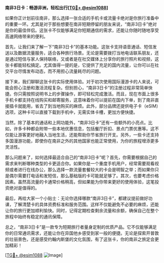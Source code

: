 **南非3日卡：畅游非洲，轻松出行[[TG💪+ @esim1088](https://t.me/s/esim1088)]**

如果你正计划前往南非，那么选择一张合适的手机卡或流量卡绝对是你旅行准备中的重要一环。尤其是对于那些想要在南非短期停留的朋友来说，“南非3日卡”绝对是你的最佳伴侣。这张卡不仅能够满足你短期通信的需求，还能让你随时随地享受高速网络带来的便利。

首先，让我们来了解一下“南非3日卡”的基本功能。这张卡支持语音通话、短信发送以及数据流量服务，适合各种旅行场景。无论是需要拨打当地电话联系朋友，还是通过短信与家人保持联络，又或者是在社交媒体上分享你的旅行照片和视频，这张卡都能轻松搞定。尤其值得一提的是，它提供了充足的国内流量，让你可以在社交平台尽情发布动态，而不用担心流量耗尽的问题。

接下来，我们聊聊这张卡的实际使用体验。对于初次使用国际漫游卡的人来说，可能会担心注册和激活流程复杂。但别担心，“南非3日卡”的注册过程非常简单快捷。你只需按照说明书上的步骤操作，即可轻松完成激活。而且，现在市面上很多手机卡都支持在线购买和邮寄服务，这意味着你可以提前在国内下单，到了南非直接插卡就能用，省去了到当地购买的麻烦。此外，部分品牌还提供电子卡（eSIM）选项，这种卡可以直接下载到手机中，无需实体卡槽，更加方便快捷。

当然，除了基本的通话和上网功能外，“南非3日卡”还有一些额外的小亮点。比如，许多卡种都会附带一些本地优惠信息，包括餐厅折扣、景点门票优惠等。这不仅能让游客更好地融入当地生活，还能帮助你节省旅行开支。另外，一些卡还支持多国漫游功能，即使你在南非之外的其他国家也能正常使用，为你的旅程增添更多灵活性。

那么问题来了，如何选择最适合自己的“南非3日卡”呢？首先，你需要根据自己的需求来判断哪种类型的卡更适合你。如果你是一个重度手机用户，经常需要观看视频或者进行在线办公，那么选择一款流量套餐较大的卡会是明智之举；而如果你只是偶尔需要打电话和发短信，那么基础版的卡可能就足够了。其次，也要考虑价格因素。虽然高流量的卡通常价格稍高，但如果能为你带来更好的使用体验，这笔投资绝对是值得的。

最后，再给大家一个小贴士：无论你选择哪款“南非3日卡”，都建议提前做好功课，了解清楚卡的具体资费标准和服务范围。这样不仅能避免不必要的麻烦，还能让你的旅行更加顺利愉快。同时，记得定期检查剩余流量和余额，确保自己在整个旅程中始终有稳定的通讯保障。

总之，“南非3日卡”是一款专为短期旅行者量身定制的优质产品。它不仅能够满足你的日常通讯需求，还能让你在异国他乡感受到家一般的便捷。无论是探索开普敦的壮丽景色，还是感受约翰内斯堡的文化氛围，有了这张卡，你的南非之旅定会更加精彩！

[[TG💪+ @esim1088](https://t.me/s/esim1088) ![Image](https://i.postimg.cc/4NQfJmqS/Snipaste-2025-05-13-00-14-12.png)]